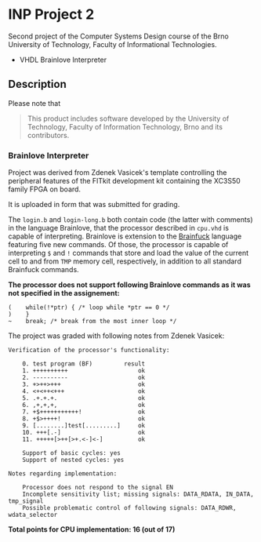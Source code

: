 # INP Project 2

Second project of the Computer Systems Design course of the Brno University of Technology, Faculty of Informational Technologies.

- VHDL Brainlove Interpreter

## Description

Please note that
> This product includes software developed by the University of Technology, Faculty of Information Technology, Brno and its contributors.

### Brainlove Interpreter

Project was derived from Zdenek Vasicek's template controlling the peripheral features of the FITkit development kit containing the XC3S50 family FPGA on board.

It is uploaded in form that was submitted for grading.

The ```login.b``` and ```login-long.b``` both contain code (the latter with comments) in the language Brainlove, that the processor described in ```cpu.vhd``` is capable of interpreting. Brainlove is extension to the [Brainfuck](https://en.wikipedia.org/wiki/Brainfuck) language featuring five new commands. Of those, the processor is capable of interpreting ```$``` and ```!``` commands that store and load the value of the current cell to and from ```TMP``` memory cell, respectively, in addition to all standard Brainfuck commands.

**The processor does not support following Brainlove commands as it was not specified in the assignement:**

```
(    while(!*ptr) { /* loop while *ptr == 0 */
)    }
~    break; /* break from the most inner loop */
```

The project was graded with following notes from Zdenek Vasicek:

```
Verification of the processor's functionality:

    0. test program (BF)         result
    1. ++++++++++                    ok
    2. ----------                    ok
    3. +>++>+++                      ok
    4. <+<++<+++                     ok
    5. .+.+.+.                       ok
    6. ,+,+,+,                       ok
    7. +$+++++++++++!                ok
    8. +$>++++!                      ok
    9. [........]test[.........]     ok
    10. +++[.-]                      ok
    11. +++++[>++[>+.<-]<-]          ok

    Support of basic cycles: yes
    Support of nested cycles: yes

Notes regarding implementation:

    Processor does not respond to the signal EN
    Incomplete sensitivity list; missing signals: DATA_RDATA, IN_DATA, tmp_signal
    Possible problematic control of following signals: DATA_RDWR, wdata_selector
```

**Total points for CPU implementation: 16 (out of 17)**
